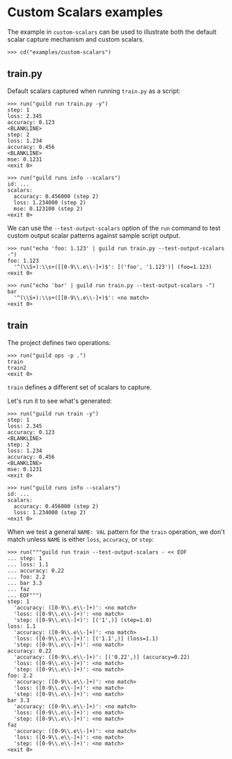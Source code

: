 # Custom Scalars examples

The example in `custom-scalars` can be used to illustrate both the
default scalar capture mechanism and custom scalars.

    >>> cd("examples/custom-scalars")

## train.py

Default scalars captured when running `train.py` as a script:

    >>> run("guild run train.py -y")
    step: 1
    loss: 2.345
    accuracy: 0.123
    <BLANKLINE>
    step: 2
    loss: 1.234
    accuracy: 0.456
    <BLANKLINE>
    mse: 0.1231
    <exit 0>

    >>> run("guild runs info --scalars")
    id: ...
    scalars:
      accuracy: 0.456000 (step 2)
      loss: 1.234000 (step 2)
      mse: 0.123100 (step 2)
    <exit 0>

We can use the `--test-output-scalars` option of the `run` command to
test custom output scalar patterns against sample script output.

    >>> run("echo 'foo: 1.123' | guild run train.py --test-output-scalars -")
    foo: 1.123
      '^(\\S+):\\s+([[0-9\\.e\\-]+)$': [('foo', '1.123')] (foo=1.123)
    <exit 0>

    >>> run("echo 'bar' | guild run train.py --test-output-scalars -")
    bar
      '^(\\S+):\\s+([[0-9\\.e\\-]+)$': <no match>
    <exit 0>

## train

The project defines two operations:

    >>> run("guild ops -p .")
    train
    train2
    <exit 0>

`train` defines a different set of scalars to capture.

Let's run it to see what's generated:

    >>> run("guild run train -y")
    step: 1
    loss: 2.345
    accuracy: 0.123
    <BLANKLINE>
    step: 2
    loss: 1.234
    accuracy: 0.456
    <BLANKLINE>
    mse: 0.1231
    <exit 0>

    >>> run("guild runs info --scalars")
    id: ...
    scalars:
      accuracy: 0.456000 (step 2)
      loss: 1.234000 (step 2)
    <exit 0>

When we test a general `NAME: VAL` pattern for the `train` operation,
we don't match unless `NAME` is either `loss`, `accuracy`, or `step`:

    >>> run("""guild run train --test-output-scalars - << EOF
    ... step: 1
    ... loss: 1.1
    ... accuracy: 0.22
    ... foo: 2.2
    ... bar 3.3
    ... faz
    ... EOF""")
    step: 1
      'accuracy: ([0-9\\.e\\-]+)': <no match>
      'loss: ([0-9\\.e\\-]+)': <no match>
      'step: ([0-9\\.e\\-]+)': [('1',)] (step=1.0)
    loss: 1.1
      'accuracy: ([0-9\\.e\\-]+)': <no match>
      'loss: ([0-9\\.e\\-]+)': [('1.1',)] (loss=1.1)
      'step: ([0-9\\.e\\-]+)': <no match>
    accuracy: 0.22
      'accuracy: ([0-9\\.e\\-]+)': [('0.22',)] (accuracy=0.22)
      'loss: ([0-9\\.e\\-]+)': <no match>
      'step: ([0-9\\.e\\-]+)': <no match>
    foo: 2.2
      'accuracy: ([0-9\\.e\\-]+)': <no match>
      'loss: ([0-9\\.e\\-]+)': <no match>
      'step: ([0-9\\.e\\-]+)': <no match>
    bar 3.3
      'accuracy: ([0-9\\.e\\-]+)': <no match>
      'loss: ([0-9\\.e\\-]+)': <no match>
      'step: ([0-9\\.e\\-]+)': <no match>
    faz
      'accuracy: ([0-9\\.e\\-]+)': <no match>
      'loss: ([0-9\\.e\\-]+)': <no match>
      'step: ([0-9\\.e\\-]+)': <no match>
    <exit 0>
